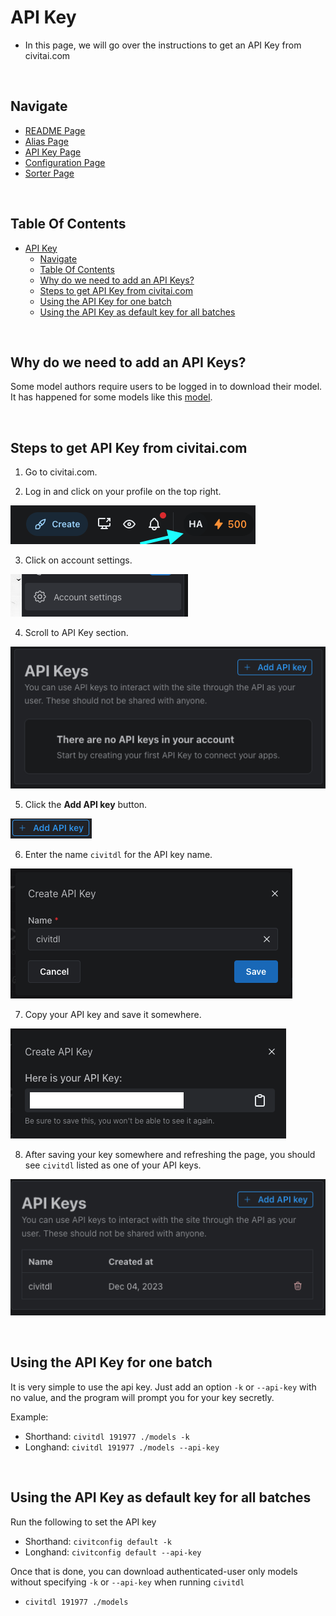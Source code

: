 # API Key
- In this page, we will go over the instructions to get an API Key from civitai.com

<br/>

## Navigate
- [README Page](/README.md)
- [Alias Page](/doc/alias.md)
- [API Key Page](/doc/api_key.md)
- [Configuration Page](/doc/configuration.md)
- [Sorter Page](/doc/sorter.md)


<br/>

## Table Of Contents
- [API Key](#api-key)
  - [Navigate](#navigate)
  - [Table Of Contents](#table-of-contents)
  - [Why do we need to add an API Keys?](#why-do-we-need-to-add-an-api-keys)
  - [Steps to get API Key from civitai.com](#steps-to-get-api-key-from-civitaicom)
  - [Using the API Key for one batch](#using-the-api-key-for-one-batch)
  - [Using the API Key as default key for all batches](#using-the-api-key-as-default-key-for-all-batches)

<br/>

## Why do we need to add an API Keys?

Some model authors require users to be logged in to download their model. It has happened for some models like this [model](https://civitai.com/models/191977).

<br/>

## Steps to get API Key from civitai.com

1. Go to civitai.com.

2. Log in and click on your profile on the top right.

![Image clicking profile button](images/api_key/1-click-on-profile.png)

3. Click on account settings.

![Image clicking account setting](images/api_key/2-account-setting.png)

4. Scroll to API Key section.

![Image scrolling to API Key section](images/api_key/3-api-keys-section.png)

5. Click the **Add API key** button.

![Image of API key button](images/api_key/3-1-add-api-key-button.png)

6. Enter the name `civitdl` for the API key name.

![Image of entering API key name as civitdl](images/api_key/4-create-civitdl-key.png)

7. Copy your API key and save it somewhere.

![Image of API key whiten out](images/api_key/5-save-your-api-key.png)

8. After saving your key somewhere and refreshing the page, you should see `civitdl` listed as one of your API keys.

![Image of API key being added successfully](images/api_key/6-aftermath.png)

<br/>

## Using the API Key for one batch

It is very simple to use the api key. Just add an option `-k` or `--api-key` with no value, and the program will prompt you for your key secretly.

Example:
- Shorthand: `civitdl 191977 ./models -k`
- Longhand: `civitdl 191977 ./models --api-key`

<br/>

## Using the API Key as default key for all batches

Run the following to set the API key
- Shorthand: `civitconfig default -k`
- Longhand: `civitconfig default --api-key`

Once that is done, you can download authenticated-user only models without specifying `-k` or `--api-key` when running `civitdl`
  - `civitdl 191977 ./models`

